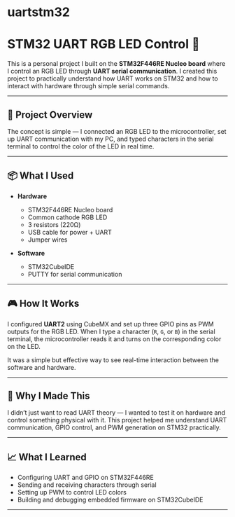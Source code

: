 # uartstm32
# STM32 UART RGB LED Control 🚦

This is a personal project I built on the **STM32F446RE Nucleo board** where I control an RGB LED through **UART serial communication**. I created this project to practically understand how UART works on STM32 and how to interact with hardware through simple serial commands.

---

## 📌 Project Overview

The concept is simple — I connected an RGB LED to the microcontroller, set up UART communication with my PC, and typed characters in the serial terminal to control the color of the LED in real time.

---

## 📦 What I Used

- **Hardware**
  - STM32F446RE Nucleo board
  - Common cathode RGB LED
  - 3 resistors (220Ω)
  - USB cable for power + UART
  - Jumper wires

- **Software**
  - STM32CubeIDE
  - PUTTY for serial communication

---

## 🎮 How It Works

I configured **UART2** using CubeMX and set up three GPIO pins as PWM outputs for the RGB LED. When I type a character (`R`, `G`, or `B`) in the serial terminal, the microcontroller reads it and turns on the corresponding color on the LED.

It was a simple but effective way to see real-time interaction between the software and hardware.

---

## 🎯 Why I Made This

I didn’t just want to read UART theory — I wanted to test it on hardware and control something physical with it. This project helped me understand UART communication, GPIO control, and PWM generation on STM32 practically.

---

## 📈 What I Learned

- Configuring UART and GPIO on STM32F446RE
- Sending and receiving characters through serial
- Setting up PWM to control LED colors
- Building and debugging embedded firmware on STM32CubeIDE

---





